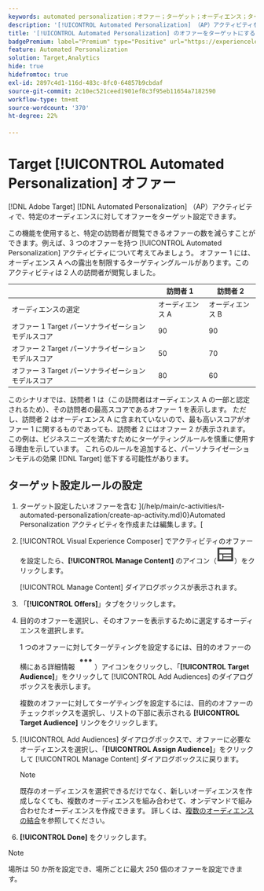 ```yaml
---
keywords: automated personalization；オファー；ターゲット；オーディエンス；ターゲティングルール；ターゲティング
description: '[!UICONTROL Automated Personalization] （AP）アクティビティを使用して、特定のオーディエンスに対して個々のオファーをターゲットにする方法を説明します。'
title: '[!UICONTROL Automated Personalization] のオファーをターゲットにするにはどうすればよいですか？'
badgePremium: label="Premium" type="Positive" url="https://experienceleague.adobe.com/docs/target/using/introduction/intro.html?lang=ja#premium newtab=true" tooltip="Target Premium に含まれる機能を確認してください。"
feature: Automated Personalization
solution: Target,Analytics
hide: true
hidefromtoc: true
exl-id: 2897c4d1-116d-483c-8fc0-64857b9cbdaf
source-git-commit: 2c10ec521ceed1901ef8c3f95eb11654a7182590
workflow-type: tm+mt
source-wordcount: '370'
ht-degree: 22%

---
```


# Target [!UICONTROL Automated Personalization] オファー

[!DNL Adobe Target] [!DNL Automated Personalization] （AP）アクティビティで、特定のオーディエンスに対してオファーをターゲット設定できます。

この機能を使用すると、特定の訪問者が閲覧できるオファーの数を減らすことができます。例えば、3 つのオファーを持つ [!UICONTROL Automated Personalization] アクティビティについて考えてみましょう。 オファー 1 には、オーディエンス A への露出を制限するターゲティングルールがあります。このアクティビティは 2 人の訪問者が閲覧しました。

| | 訪問者 1 | 訪問者 2 |
|--- |--- |--- |
| オーディエンスの選定 | オーディエンス A | オーディエンス B |
| オファー 1 Target パーソナライゼーションモデルスコア | 90 | 90 |
| オファー 2 Target パーソナライゼーションモデルスコア | 50 | 70 |
| オファー 3 Target パーソナライゼーションモデルスコア | 80 | 60 |

このシナリオでは、訪問者 1 は（この訪問者はオーディエンス A の一部と認定されるため）、その訪問者の最高スコアであるオファー 1 を表示します。 ただし、訪問者 2 はオーディエンス A に含まれていないので、最も高いスコアがオファー 1 に関するものであっても、訪問者 2 にはオファー 2 が表示されます。この例は、ビジネスニーズを満たすためにターゲティングルールを慎重に使用する理由を示しています。 これらのルールを追加すると、パーソナライゼーションモデルの効果 [!DNL Target] 低下する可能性があります。

## ターゲット設定ルールの設定

1. ターゲット設定したいオファーを含む ](/help/main/c-activities/t-automated-personalization/create-ap-activity.md)0}Automated Personalization アクティビティを作成または編集します。[
1. [!UICONTROL Visual Experience Composer] でアクティビティのオファーを設定したら、**[!UICONTROL Manage Content]** のアイコン（![ コンテンツを管理アイコン ](/help/main/assets/icons/Experience.svg)）をクリックします。

   [!UICONTROL Manage Content] ダイアログボックスが表示されます。

1. 「**[!UICONTROL Offers]**」タブをクリックします。

1. 目的のオファーを選択し、そのオファーを表示するために選定するオーディエンスを選択します。

   1 つのオファーに対してターゲティングを設定するには、目的のオファーの横にある詳細情報 ![ 詳細情報アイコン ](/help/main/assets/icons/MoreSmallList.svg)）アイコンをクリックし、「**[!UICONTROL Target Audience]**」をクリックして [!UICONTROL Add Audiences] のダイアログボックスを表示します。

   複数のオファーに対してターゲティングを設定するには、目的のオファーのチェックボックスを選択し、リストの下部に表示される **[!UICONTROL Target Audience]** リンクをクリックします。

1. [!UICONTROL Add Audiences] ダイアログボックスで、オファーに必要なオーディエンスを選択し、「**[!UICONTROL Assign Audience]**」をクリックして [!UICONTROL Manage Content] ダイアログボックスに戻ります。

   >[!NOTE]
   >
   >既存のオーディエンスを選択できるだけでなく、新しいオーディエンスを作成しなくても、複数のオーディエンスを組み合わせて、オンデマンドで組み合わせたオーディエンスを作成できます。 詳しくは、[複数のオーディエンスの結合](/help/main/c-target/combining-multiple-audiences.md#concept_A7386F1EA4394BD2AB72399C225981E5)を参照してください。

1. **[!UICONTROL Done]** をクリックします。

>[!NOTE]
>
>場所は 50 か所を設定でき、場所ごとに最大 250 個のオファーを設定できます。
